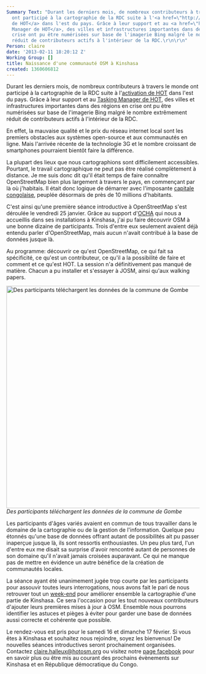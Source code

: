 ```yaml
---
Summary Text: "Durant les derniers mois, de nombreux contributeurs à travers le monde
  ont participé à la cartographie de la RDC suite à l'<a href=\"http://hot.openstreetmap.org/updates/2012-12-13_hot_activation_sud_et_nord_kivu_r%C3%A9publique_d%C3%A9mocratique_du_congo\">activation
  de HOT</a> dans l'est du pays. Grâce à leur support et au <a href=\"http://tasks.hotosm.org/\">Tasking
  Manager de HOT</a>, des villes et infrastructures importantes dans des régions en
  crise ont pu être numérisées sur base de l'imagerie Bing malgré le nombre extrêmement
  réduit de contributeurs actifs à l'intérieur de la RDC.\r\n\r\n"
Person: claire
date: '2013-02-11 18:20:12 Z'
Working Group: []
title: Naissance d'une communauté OSM à Kinshasa
created: 1360606812
---
```

Durant les derniers mois, de nombreux contributeurs à travers le monde ont participé à la cartographie de la RDC suite à l'<a href="http://hot.openstreetmap.org/updates/2012-12-13_hot_activation_sud_et_nord_kivu_r%C3%A9publique_d%C3%A9mocratique_du_congo">activation de HOT</a> dans l'est du pays. Grâce à leur support et au <a href="http://tasks.hotosm.org/">Tasking Manager de HOT</a>, des villes et infrastructures importantes dans des régions en crise ont pu être numérisées sur base de l'imagerie Bing malgré le nombre extrêmement réduit de contributeurs actifs à l'intérieur de la RDC.

En effet, la mauvaise qualité et le prix du réseau internet local sont les premiers obstacles aux systèmes open-source et aux communautés en ligne. Mais l'arrivée récente de la technologie 3G et le nombre croissant de smartphones pourraient bientôt faire la différence.

La plupart des lieux que nous cartographions sont difficilement accessibles. Pourtant, le travail cartographique ne peut pas être réalisé complètement à distance. Je me suis donc dit qu'il était temps de faire connaître OpenStreetMap bien plus largement à travers le pays, en commençant par là où j'habitais. Il était donc logique de démarrer avec l'imposante <a href="http://fr.wikipedia.org/wiki/Kinshasa">capitale congolaise</a>, peuplée désormais de près de 10 millions d'habitants.

C'est ainsi qu'une première séance introductive à OpenStreetMap s'est déroulée le vendredi 25 janvier. Grâce au support d'<a href="http://rdc-humanitaire.net/">OCHA</a> qui nous a accueillis dans ses installations à Kinshasa, j'ai pu faire découvrir OSM à une bonne dizaine de participants. Trois d'entre eux seulement avaient déjà entendu parler d'OpenStreetMap, mais aucun n'avait contribué à la base de données jusque là.

Au programme: découvrir ce qu'est OpenStreetMap, ce qui fait sa spécificité, ce qu'est un contributeur, ce qu'il a la possibilité de faire et comment et ce qu'est HOT. La session n'a définitivement pas manqué de matière. Chacun a pu installer et s'essayer à JOSM, ainsi qu'aux walking papers.

<img src="http://hot.openstreetmap.org/sites/default/files/P1250011cp.JPG" title="Des participants téléchargent les données de la commune de Gombe" width="580"/>
<cite>Des participants téléchargent les données de la commune de Gombe</cite>

Les participants d'âges variés avaient en commun de tous travailler dans le domaine de la cartographie ou de la gestion de l'information. Quelque peu étonnés qu'une base de données offrant autant de possibilités ait pu passer inaperçue jusque là, ils sont ressortis enthousiastes. Un peu plus tard, l'un d'entre eux me disait sa surprise d'avoir rencontré autant de personnes de son domaine qu'il n'avait jamais croisées auparavant. Ce qui ne manque pas de mettre en évidence un autre bénéfice de la création de communautés locales.

La séance ayant été unanimement jugée trop courte par les participants pour assouvir toutes leurs interrogations, nous avons fait le pari de nous retrouver tout un <a href="https://www.facebook.com/events/117116381801764/">week-end</a> pour améliorer ensemble la cartographie d'une partie de Kinshasa. Ce sera l'occasion pour les tout nouveaux contributeurs d'ajouter leurs premières mises à jour à OSM. Ensemble nous pourrons identifier les astuces et pièges à éviter pour garder une base de données aussi correcte et cohérente que possible.

Le rendez-vous est pris pour le samedi 16 et dimanche 17 février. Si vous êtes à Kinshasa et souhaitez nous rejoindre, soyez les bienvenus! De nouvelles séances introductives seront prochainement organisées. Contactez claire.halleux@hotosm.org ou visitez notre <a href="http://www.facebook.com/OpenStreetMap.RDC">page facebook</a> pour en savoir plus ou être mis au courant des prochains évènements sur Kinshasa et en République démocratique du Congo.

